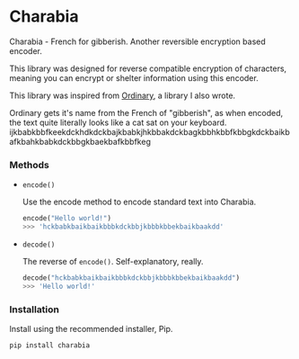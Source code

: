 # Charabia

Charabia - French for gibberish. Another reversible encryption based encoder.

This library was designed for reverse compatible encryption of characters,
meaning you can encrypt or shelter information using this encoder.

This library was inspired from [Ordinary](https://github.com/Kreusada/Ordinary),
a library I also wrote.

Ordinary gets it's name from the French of "gibberish", as when encoded, the
text quite literally looks like a cat sat on your keyboard.
ijkbabkbbfkeekdckhdkdckbajkbabkjhkbbakdckbagkbbhkbbfkbbgkdckbaikbafkbahkbabkdckbbgkbaekbafkbbfkeg

### Methods

- `encode()`
    
    Use the encode method to encode standard text into Charabia.

    ```py
    encode("Hello world!")
    >>> 'hckbabkbaikbaikbbbkdckbbjkbbbkbbekbaikbaakdd'
    ```

- `decode()`

    The reverse of `encode()`. Self-explanatory, really.

    ```py
    decode("hckbabkbaikbaikbbbkdckbbjkbbbkbbekbaikbaakdd")
    >>> 'Hello world!'

### Installation

Install using the recommended installer, Pip.

```sh
pip install charabia
```